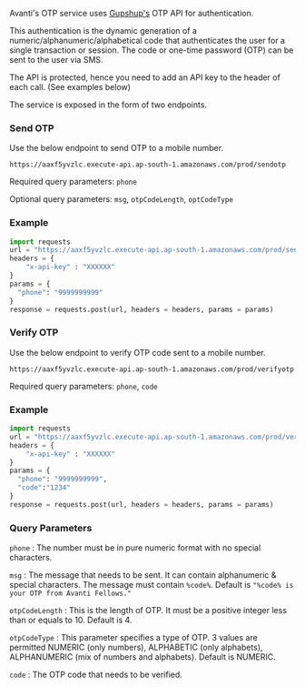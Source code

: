Avanti's OTP service uses [Gupshup's](https://www.gupshup.io/developer/home) OTP API for authentication.

This authentication is the dynamic generation of a numeric/alphanumeric/alphabetical code that authenticates the user for a single transaction or session. The code or one-time password (OTP) can be sent to the user via SMS.

The API is protected, hence you need to add an API key to the header of each call. (See examples below)

The service is exposed in the form of two endpoints.

### **Send OTP**
Use the below endpoint to send OTP to a mobile number.

`https://aaxf5yvzlc.execute-api.ap-south-1.amazonaws.com/prod/sendotp`

Required query parameters: `phone`

Optional query parameters: `msg`, `otpCodeLength`, `optCodeType`

### **Example**

```python
import requests
url = "https://aaxf5yvzlc.execute-api.ap-south-1.amazonaws.com/prod/sendotp"
headers = {
	"x-api-key" : "XXXXXX"
}
params = {
  "phone": "9999999999"
}
response = requests.post(url, headers = headers, params = params)
```
### **Verify OTP**
Use the below endpoint to verify OTP code sent to a mobile number.

`https://aaxf5yvzlc.execute-api.ap-south-1.amazonaws.com/prod/verifyotp`

Required query parameters: `phone`, `code`

### **Example**

```python
import requests
url = "https://aaxf5yvzlc.execute-api.ap-south-1.amazonaws.com/prod/verifyotp"
headers = {
	"x-api-key" : "XXXXXX"
}
params = {
  "phone": "9999999999",
  "code":"1234"
}
response = requests.post(url, headers = headers, params = params)
```

### **Query Parameters**

`phone` : The number must be in pure numeric format with no special characters.

`msg` : The message that needs to be sent. It can contain alphanumeric & special characters. The message must contain `%code%`. Default is `"%code% is your OTP from Avanti Fellows."`

`otpCodeLength` : This is the length of OTP. It must be a positive integer less than or equals to 10. Default is 4.

`otpCodeType` : This parameter specifies a type of OTP. 3 values are permitted NUMERIC (only numbers), ALPHABETIC (only alphabets), ALPHANUMERIC (mix of numbers and alphabets). Default is NUMERIC.

`code` : The OTP code that needs to be verified.
